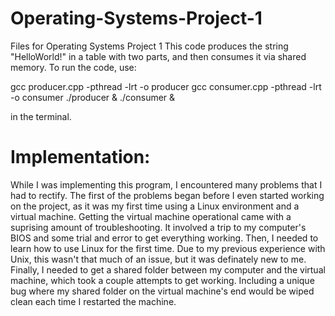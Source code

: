 # Operating-Systems-Project-1
Files for Operating Systems Project 1
This code produces the string "HelloWorld!" in a table with two parts, and then consumes it via shared memory.
To run the code, use:

gcc producer.cpp -pthread -lrt -o producer
gcc consumer.cpp -pthread -lrt -o consumer
./producer & ./consumer &

in the terminal.

# Implementation:

While I was implementing this program, I encountered many problems that I had to rectify. The first of the problems began before I even started working on the project, as it was my first time using a Linux environment and a virtual machine. Getting the virtual machine operational came with a suprising amount of troubleshooting. It involved a trip to my computer's BIOS and some trial and error to get everything working. Then, I needed to learn how to use Linux for the first time. Due to my previous experience with Unix, this wasn't that much of an issue, but it was definately new to me. Finally, I needed to get a shared folder between my computer and the virtual machine, which took a couple attempts to get working. Including a unique bug where my shared folder on the virtual machine's end would be wiped clean each time I restarted the machine.
